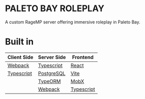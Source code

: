 # PALETO BAY ROLEPLAY

A custom RageMP server offering immersive roleplay in Paleto Bay.

# Built in
>

| Client Side| Server Side | Frontend |
|----------|----------|----------|
| [Webpack](https://webpack.js.org/) | [Typescript](https://www.typescriptlang.org/)     | [React](https://react.dev/)    |
| [Typescript](https://www.typescriptlang.org/) | [PostgreSQL](https://www.postgresql.org/)    | [Vite](https://vitejs.dev/)    |
|    | [TypeORM](https://typeorm.io/)    | [MobX](https://mobx.js.org/README.html)    |
|    | [Webpack](https://webpack.js.org/)    | [Typescript](https://www.typescriptlang.org/)   |


>
